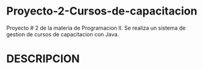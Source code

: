 # Proyecto-2-Cursos-de-capacitacion
Proyecto # 2 de la materia de Programacion II. Se realiza un sistema de gestion de cursos de capacitacion con Java.
# DESCRIPCION
